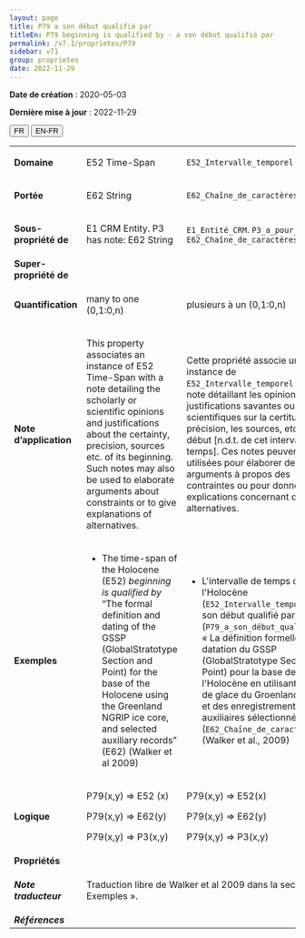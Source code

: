 ```yaml
---
layout: page
title: P79 a son début qualifié par
titleEn: P79 beginning is qualified by - a son début qualifié par
permalink: /v7.1/proprietes/P79
sidebar: v71
group: proprietes
date: 2022-11-29
---
```


**Date de création** : 2020-05-03

**Dernière mise à jour** : 2022-11-29

<div class="lang-buttons">
  <button id="fr" class="activate">FR</button>
  <button id="en-fr">EN-FR</button>
</div>

<table>
				<tbody>
				<tr>
					<td><strong>Domaine</strong></td>
					<td class="en"><p>E52 Time-Span</p>
							</td>
						<td><p><code class="language-plaintext highlighter-rouge">E52_Intervalle_temporel</code></p>
							</td>
						</tr>
					<tr>
					<td><strong>Portée</strong></td>
					<td class="en"><p>E62 String</p>
							</td>
						<td><p><code class="language-plaintext highlighter-rouge">E62_Chaîne_de_caractères</code></p>
							</td>
						</tr>
					<tr>
					<td><strong>Sous-propriété de</strong></td>
					<td class="en"><p>E1 CRM Entity. P3 has note: E62 String</p>
							</td>
						<td><p><code class="language-plaintext highlighter-rouge">E1_Entité_CRM</code>. <code class="language-plaintext highlighter-rouge">P3_a_pour_note</code> : <code class="language-plaintext highlighter-rouge">E62_Chaîne_de_caractères</code></p>
							</td>
						</tr>
					<tr>
					<td><strong>Super-propriété de</strong></td>
					<td class="en"><p></p>
							</td>
						<td><p></p>
							</td>
						</tr>
					<tr>
					<td><strong>Quantification</strong></td>
					<td class="en"><p>many to one (0,1:0,n)</p>
							</td>
						<td><p>plusieurs à un (0,1:0,n)</p>
							</td>
						</tr>
					<tr>
					<td><strong>Note d’application</strong></td>
					<td class="en"><p>This property associates an instance of E52 Time-Span with a note detailing the scholarly or scientific opinions and justifications about the certainty, precision, sources etc. of its beginning. Such notes may also be used to elaborate arguments about constraints or to give explanations of alternatives.</p>
							</td>
						<td><p>Cette propriété associe une instance de <code class="language-plaintext highlighter-rouge">E52_Intervalle_temporel</code> à une note détaillant les opinions et justifications savantes ou scientifiques sur la certitude, la précision, les sources, etc. du début [n.d.t. de cet intervalle de temps]. Ces notes peuvent être utilisées pour élaborer des arguments à propos des contraintes ou pour donner des explications concernant des alternatives.</p>
							</td>
						</tr>
					<tr>
					<td><strong>Exemples</strong></td>
					<td class="en"><ul><li><p>The time-span of the Holocene (E52) <em>beginning is qualified by </em>“The formal definition and dating of the GSSP (GlobalStratotype Section and Point) for the base of the Holocene using the Greenland NGRIP ice core, and selected auxiliary records” (E62) (Walker et al 2009) </p>
							</li>
									</ul></td>
						<td><ul><li><p>L'intervalle de temps de l'Holocène (<code class="language-plaintext highlighter-rouge">E52_Intervalle_temporel</code>) a son début qualifié par (<code class="language-plaintext highlighter-rouge">P79_a_son_début_qualifié_par</code>) « La définition formelle et la datation du GSSP (GlobalStratotype Section and Point) pour la base de l'Holocène en utilisant la carotte de glace du Groenland NGRIP et des enregistrements auxiliaires sélectionnés » (<code class="language-plaintext highlighter-rouge">E62_Chaîne_de_caractères</code>) (Walker et al., 2009)</p>
							</li>
									</ul></td>
						</tr>
					<tr>
					<td><strong>Logique</strong></td>
					<td class="en"><p>P79(x,y) ⇒ E52 (x)<strong></strong></p>
							<p>P79(x,y) ⇒ E62(y) </p>
							<p>P79(x,y) ⇒ P3(x,y)</p>
							</td>
						<td><p>P79(x,y) ⇒ E52(x)<strong></strong></p>
							<p>P79(x,y) ⇒ E62(y) </p>
							<p>P79(x,y) ⇒ P3(x,y)</p>
							</td>
						</tr>
					<tr>
					<td><strong>Propriétés</strong></td>
					<td class="en"><p></p>
							</td>
						<td><p></p>
							</td>
						</tr>
					<tr>
					<td><strong><em>Note traducteur</em></strong></td>
					<td colspan="2"><p>Traduction libre de Walker et al 2009 dans la section « Exemples ».</p>
							</td>
						</tr>
					<tr>
					<td><strong><em>Références</em></strong></td>
					<td colspan="2"><p><em></em></p>
							</td>
						</tr>
					</tbody>
				</table>
				